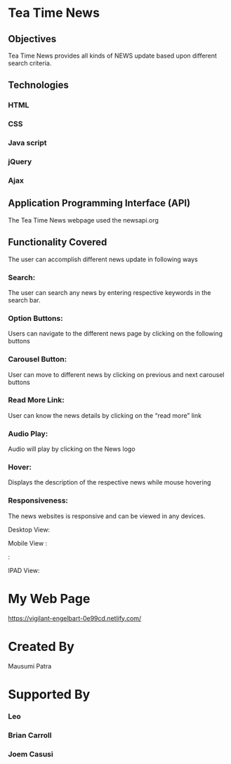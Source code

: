 # Tea Time News

## Objectives

Tea Time News provides all kinds of NEWS update based upon different search criteria.

## Technologies

### HTML

### CSS

### Java script

### jQuery

### Ajax

## Application Programming Interface (API)

The Tea Time News webpage used the newsapi.org

## Functionality Covered

The user can accomplish different news update in following ways

### Search:

The user can search any news by entering respective keywords in the search bar.

### Option Buttons:

Users can navigate to the different news page by clicking on the following buttons

### Carousel Button:

User can move to different news by clicking on previous and next carousel buttons

### Read More Link:

User can know the news details by clicking on the “read more” link

### Audio Play:

Audio will play by clicking on the News logo

### Hover:

Displays the description of the respective news while mouse hovering

### Responsiveness:

The news websites is responsive and can be viewed in any devices.

Desktop View:

Mobile View :

:

IPAD View:

# My Web Page

https://vigilant-engelbart-0e99cd.netlify.com/

# Created By

Mausumi Patra

# Supported By

### Leo

### Brian Carroll

### Joem Casusi
